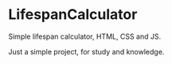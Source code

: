 # LifespanCalculator
 Simple lifespan calculator, HTML, CSS and JS.

 Just a simple project, for study and knowledge.
